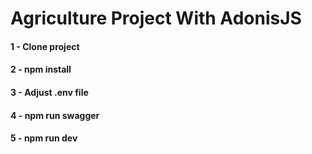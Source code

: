 # Agriculture Project With AdonisJS

#### 1 - Clone project
#### 2 - npm install
#### 3 - Adjust .env file
#### 4 - npm run swagger
#### 5 - npm run dev

